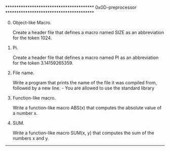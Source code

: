****************************************  0x0D-preprocessor  ****************************************


0. Object-like Macro.

     Create a header file that defines a macro named SIZE as an abbreviation
     for the token 1024.

1. Pi.

    Create a header file that defines a macro named PI as an abbreviation 
    for the token 3.14159265359.

2. File name.

    Write a program that prints the name of the file it was compiled from,
    followed by a new line.
            - You are allowed to use the standard library

3. Function-like macro.

    Write a function-like macro ABS(x) that computes the absolute value 
    of a number x.

4. SUM.

    Write a function-like macro SUM(x, y) that computes the sum of the
    numbers x and y.

*****************************************************************************************************

